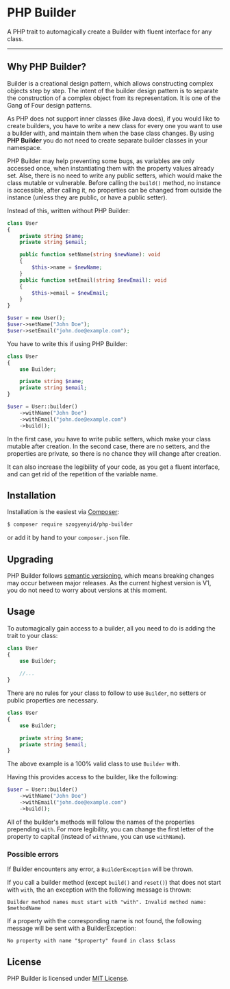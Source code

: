 # PHP Builder
A PHP trait to automagically create a Builder with fluent interface for any class.

------

## Why PHP Builder?

Builder is a creational design pattern, which allows constructing complex objects step by step. The intent of the builder design pattern is to separate the construction of a complex object from its representation. It is one of the Gang of Four design patterns.

As PHP does not support inner classes (like Java does), if you would like to create builders, you have to write a new class for every one you want to use a builder with, and maintain them when the base class changes. By using **PHP Builder** you do not need to create separate builder classes in your namespace.

PHP Builder may help preventing some bugs, as variables are only accessed once, when instantiating them with the property values already set. Alse, there is no need to write any public setters, which would make the class mutable or vulnerable. Before calling the `build()` method, no instance is accessible, after calling it, no properties can be changed from outside the instance (unless they are public, or have a public setter).

Instead of this, written without PHP Builder:

```php
class User
{
    private string $name;
    private string $email;

    public function setName(string $newName): void
    {
        $this->name = $newName;
    }
    public function setEmail(string $newEmail): void
    {
        $this->email = $newEmail;
    }
}

$user = new User();
$user->setName("John Doe");
$user->setEmail("john.doe@example.com");
```

You have to write this if using PHP Builder:

```php
class User
{
    use Builder;

    private string $name;
    private string $email;
}

$user = User::builder()
    ->withName("John Doe")
    ->withEmail("john.doe@example.com")
    ->build();
```

In the first case, you have to write public setters, which make your class mutable after creation. In the second case, there are no setters, and the properties are private, so there is no chance they will change after creation.

It can also increase the legibility of your code, as you get a fluent interface, and can get rid of the repetition of the variable name.

## Installation

Installation is the easiest via [Composer](https://getcomposer.org/):

```bash
$ composer require szogyenyid/php-builder
```

or add it by hand to your `composer.json` file.

## Upgrading

PHP Builder follows [semantic versioning](https://semver.org/), which means breaking changes may occur between major releases. As the current highest version is V1, you do not need to worry about versions at this moment.


## Usage

To automagically gain access to a builder, all you need to do is adding the trait to your class:

```php
class User
{
    use Builder;
    
    //...
}
```

There are no rules for your class to follow to use `Builder`, no setters or public properties are necessary.

```php
class User
{
    use Builder;

    private string $name;
    private string $email;
}
```

The above example is a 100% valid class to use `Builder` with.

Having this provides access to the builder, like the following:

```php
$user = User::builder()
    ->withName("John Doe")
    ->withEmail("john.doe@example.com")
    ->build();
```

All of the builder's methods will follow the names of the properties prepending `with`. For more legibility, you can change the first letter of the property to capital (instead of `withname`, you can use `withName`).

### Possible errors

If Builder encounters any error, a `BuilderException` will be thrown.

If you call a builder method (except `build()` and `reset()`) that does not start with `with`, the an exception with the following message is thrown:

```
Builder method names must start with "with". Invalid method name: $methodName
```

If a property with the corresponding name is not found, the following message will be sent with a BuilderException:

```
No property with name "$property" found in class $class
```

## License

PHP Builder is licensed under [MIT License](LICENSE).
